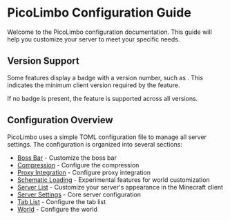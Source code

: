 # PicoLimbo Configuration Guide

Welcome to the PicoLimbo configuration documentation. This guide will help you customize your server to meet your specific needs.

## Version Support

Some features display a badge with a version number, such as <Badge type="warning" text="1.13+" />. This indicates the minimum client version required by the feature.

If no badge is present, the feature is supported across all versions.

## Configuration Overview

PicoLimbo uses a simple TOML configuration file to manage all server settings. The configuration is organized into several sections:

- [Boss Bar](./boss-bar) - Customize the boss bar
- [Compression](./compression) - Configure the compression
- [Proxy Integration](./proxy-integration) - Configure proxy integration
- [Schematic Loading](./schematic-loading) - Experimental features for world customization
- [Server List](./server-list) - Customize your server's appearance in the Minecraft client
- [Server Settings](./server-settings) - Core server configuration
- [Tab List](./tab-list) - Configure the tab list
- [World](./world) - Configure the world
